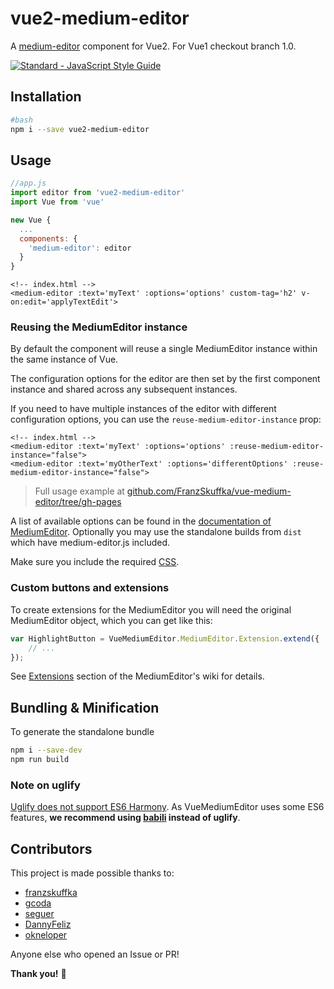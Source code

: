# vue2-medium-editor
A [medium-editor](https://github.com/yabwe/medium-editor) component for Vue2. For Vue1 checkout branch 1.0.

[![Standard - JavaScript Style Guide](https://cdn.rawgit.com/feross/standard/master/badge.svg)](https://github.com/feross/standard)

## Installation

```bash
#bash
npm i --save vue2-medium-editor
```

## Usage
```javascript
//app.js
import editor from 'vue2-medium-editor'
import Vue from 'vue'

new Vue {
  ...
  components: {
    'medium-editor': editor
  }
}
```
```vue
<!-- index.html -->
<medium-editor :text='myText' :options='options' custom-tag='h2' v-on:edit='applyTextEdit'>
```

### Reusing the MediumEditor instance

By default the component will reuse a single MediumEditor instance within the same instance of Vue.

The configuration options for the editor are then set by the first component instance and shared across any subsequent instances.

If you need to have multiple instances of the editor with different configuration options, you can use the `reuse-medium-editor-instance` prop:

```vue
<!-- index.html -->
<medium-editor :text='myText' :options='options' :reuse-medium-editor-instance="false">
<medium-editor :text='myOtherText' :options='differentOptions' :reuse-medium-editor-instance="false">
```

> Full usage example at [github.com/FranzSkuffka/vue-medium-editor/tree/gh-pages](https://github.com/FranzSkuffka/vue-medium-editor/tree/gh-pages)

A list of available options can be found in the [documentation of MediumEditor](https://github.com/yabwe/medium-editor#core-options).
Optionally you may use the standalone builds from `dist` which have medium-editor.js included.

Make sure you include the required [CSS](https://github.com/yabwe/medium-editor/tree/master/dist/css).

### Custom buttons and extensions
To create extensions for the MediumEditor you will need the original MediumEditor object, which
you can get like this:

```javascript
var HighlightButton = VueMediumEditor.MediumEditor.Extension.extend({
    // ...
});
```

See [Extensions](https://github.com/yabwe/medium-editor/tree/master/src/js/extensions)
section of the MediumEditor's wiki for details.

## Bundling & Minification

To generate the standalone bundle
```bash
npm i --save-dev
npm run build
```

### Note on uglify
[Uglify does not support ES6 Harmony](https://github.com/mishoo/UglifyJS2/issues/448).
As VueMediumEditor uses some ES6 features,
**we recommend using [babili](https://github.com/babel/babili) instead of uglify**.

## Contributors
This project is made possible thanks to:
- [franzskuffka](https://github.com/FranzSkuffka)
- [gcoda](https://github.com/gcoda)
- [seguer](https://github.com/seguer)
- [DannyFeliz](https://github.com/DannyFeliz)
- [okneloper](https://github.com/okneloper)

Anyone else who opened an Issue or PR!

**Thank you!** :tada:
